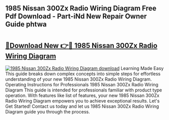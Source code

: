 ## 1985 Nissan 300Zx Radio Wiring Diagram Free Pdf Download - Part-iNd New Repair Owner Guide phtwa

# <h2><a href="http://dftcge.blite.top/?on=1985+Nissan+300Zx+Radio+Wiring+Diagram">🔗Download New 👉🔴 1985 Nissan 300Zx Radio Wiring Diagram</a></h2>

[![1985 Nissan 300Zx Radio Wiring Diagram download](https://i.imgur.com/lujVjoI.png)](http://dftcge.blite.top/?on=1985+Nissan+300Zx+Radio+Wiring+Diagram)
Learning Made Easy This guide breaks down complex concepts into simple steps for effortless understanding of your new 1985 Nissan 300Zx Radio Wiring Diagram. Operating Instructions for Professionals 1985 Nissan 300Zx Radio Wiring Diagram This guide is intended for professionals familiar with product type operation. With features like list of features, your new 1985 Nissan 300Zx Radio Wiring Diagram empowers you to achieve exceptional results. Let's Get Started! Contact us today and let us 1985 Nissan 300Zx Radio Wiring Diagram guide you through the process.
